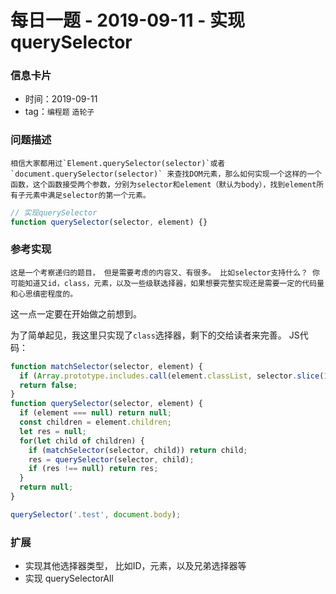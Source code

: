 # 每日一题 - 2019-09-11 - 实现querySelector

### 信息卡片

- 时间：2019-09-11
- tag：`编程题` `造轮子`

### 问题描述

	相信大家都用过`Element.querySelector(selector)`或者`document.querySelector(selector)` 来查找DOM元素，那么如何实现一个这样的一个函数，这个函数接受两个参数，分别为selector和element（默认为body），找到element所有子元素中满足selector的第一个元素。

```js
// 实现querySelector
function querySelector(selector, element) {}

```

### 参考实现

	这是一个考察递归的题目， 但是需要考虑的内容又、有很多。 比如selector支持什么？ 你可能知道又id，class，元素，以及一些级联选择器，如果想要完整实现还是需要一定的代码量和心思缜密程度的。
这一点一定要在开始做之前想到。

为了简单起见，我这里只实现了`class`选择器，剩下的交给读者来完善。 JS代码：


```js
function matchSelector(selector, element) {
  if (Array.prototype.includes.call(element.classList, selector.slice(1))) return true;
  return false;
}
function querySelector(selector, element) {
  if (element === null) return null;
  const children = element.children;
  let res = null;
  for(let child of children) {
    if (matchSelector(selector, child)) return child;
    res = querySelector(selector, child);
    if (res !== null) return res;
  }
  return null;
}

querySelector('.test', document.body);

```

### 扩展

- 实现其他选择器类型， 比如ID，元素，以及兄弟选择器等
- 实现 querySelectorAll
